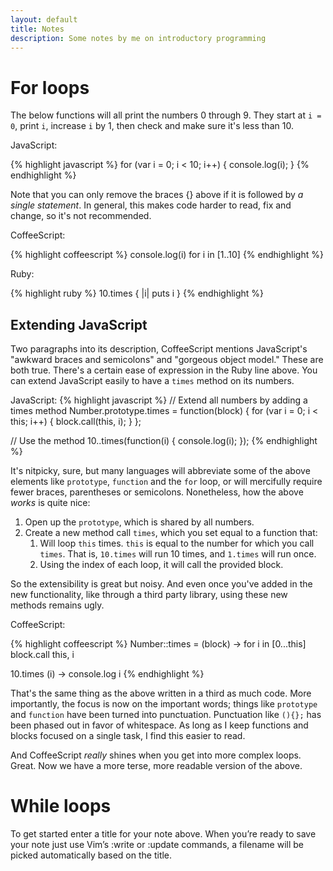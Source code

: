 ```yaml
---
layout: default
title: Notes
description: Some notes by me on introductory programming
---
```


# For loops

The below functions will all print the numbers 0 through 9. They start at
`i = 0`, print `i`, increase `i` by 1, then check and make sure it's less than
10.

JavaScript:

{% highlight javascript %}
for (var i = 0; i < 10; i++) {
  console.log(i);
}
{% endhighlight %}

Note that you can only remove the braces {} above if it is followed by
_a single statement_. In general, this makes code harder to read, fix and change, so
it's not recommended.

CoffeeScript:

{% highlight coffeescript %}
console.log(i) for i in [1..10]
{% endhighlight %}

Ruby:

{% highlight ruby %}
10.times { |i| puts i }
{% endhighlight %}

## Extending JavaScript

Two paragraphs into its description, CoffeeScript mentions JavaScript's
"awkward braces and semicolons" and "gorgeous object model." These are both
true. There's a certain ease of expression in the Ruby line above. You can extend
JavaScript easily to have a `times` method on its numbers.

JavaScript:
{% highlight javascript %}
// Extend all numbers by adding a times method
Number.prototype.times = function(block) {
  for (var i = 0; i < this; i++) {
    block.call(this, i);
  }
};

// Use the method
10..times(function(i) { console.log(i); });
{% endhighlight %}

It's nitpicky, sure, but many languages will abbreviate some of the above
elements like `prototype`, `function` and the `for` loop, or will mercifully
require fewer braces, parentheses or semicolons. Nonetheless, how the above _works_
is quite nice:

 1. Open up the `prototype`, which is shared by all numbers.
 2. Create a new method call `times`, which you set equal to a function that:
    1. Will loop `this` times. `this` is equal to the number for which you call
       `times`. That is, `10.times` will run 10 times, and `1.times` will run
       once.
    2. Using the index of each loop, it will call the provided block.

So the extensibility is great but noisy. And even once you've added in the new
functionality, like through a third party library, using these new methods
remains ugly.

CoffeeScript:

{% highlight coffeescript %}
Number::times = (block) ->
  for i in [0...this]
    block.call this, i

10.times (i) -> console.log i
{% endhighlight %}

That's the same thing as the above written in a third as much code. More
importantly, the focus is now on the important words; things like `prototype`
and `function` have been turned into punctuation. Punctuation like `(){};` has
been phased out in favor of whitespace. As long as I keep functions and blocks
focused on a single task, I find this easier to read.

And CoffeeScript _really_ shines when you get into more complex loops. Great.
Now we have a more terse, more readable version of the above.

# While loops

To get started enter a title for your note above. When you’re ready to save
your note just use Vim’s :write or :update commands, a filename will be picked
automatically based on the title.

